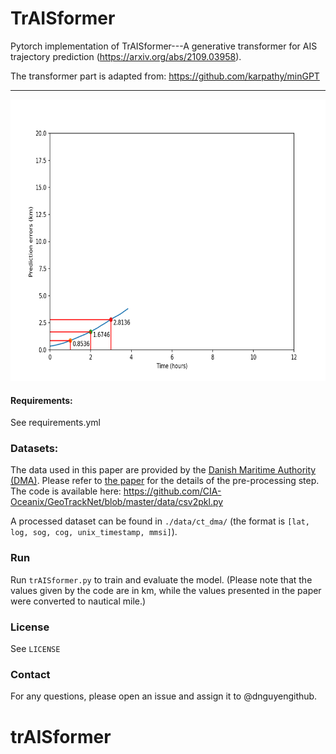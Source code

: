 # TrAISformer

Pytorch implementation of TrAISformer---A generative transformer for AIS trajectory prediction (https://arxiv.org/abs/2109.03958).

The transformer part is adapted from: https://github.com/karpathy/minGPT

---
<p align="center">
  <img width="600" height="450" src="./results/ct_dma-pos-pos_vicinity-10-40-blur-True-False-2-1.0-data_size-250-270-30-72-embd_size-256-256-128-128-head-8-8-bs-32-lr-0.0006-seqlen-18-120//prediction_error.png">
</p>


#### Requirements: 
See requirements.yml

### Datasets:

The data used in this paper are provided by the [Danish Maritime Authority (DMA)](https://dma.dk/safety-at-sea/navigational-information/ais-data). 
Please refer to [the paper](https://arxiv.org/abs/2109.03958) for the details of the pre-processing step. The code is available here: https://github.com/CIA-Oceanix/GeoTrackNet/blob/master/data/csv2pkl.py

A processed dataset can be found in `./data/ct_dma/`
(the format is `[lat, log, sog, cog, unix_timestamp, mmsi]`).

### Run

Run `trAISformer.py` to train and evaluate the model.
(Please note that the values given by the code are in km, while the values presented in the paper were converted to nautical mile.)


### License

See `LICENSE`

### Contact
For any questions, please open an issue and assign it to @dnguyengithub.

# trAISformer
